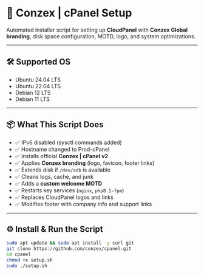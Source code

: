 # 🚀 Conzex | cPanel Setup

Automated installer script for setting up **CloudPanel** with **Conzex Global branding**, disk space configuration, MOTD, logo, and system optimizations.

---

## 🛠 Supported OS

- Ubuntu 24.04 LTS
- Ubuntu 22.04 LTS
- Debian 12 LTS
- Debian 11 LTS

---

## 📦 What This Script Does
- ✅ IPv6 disabled (sysctl commands added)
- ✅ Hostname changed to Prod-cPanel
- ✅ Installs official **Conzex | cPanel v2**
- ✅ Applies **Conzex branding** (logo, favicon, footer links)
- ✅ Extends disk if `/dev/sdb` is available
- ✅ Cleans logs, cache, and junk
- ✅ Adds a **custom welcome MOTD**
- ✅ Restarts key services (`nginx`, `php8.1-fpm`)
- ✅ Replaces CloudPanel logos and links
- ✅ Modifies footer with company info and support links

---

## ⚙️ Install & Run the Script

```bash
sudo apt update && sudo apt install -y curl git
git clone https://github.com/conzex/cpanel.git
cd cpanel
chmod +x setup.sh
sudo ./setup.sh

